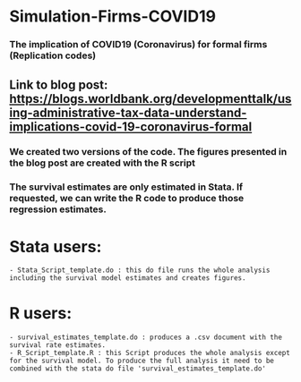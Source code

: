 # Simulation-Firms-COVID19
### The implication of COVID19 (Coronavirus) for formal firms (Replication codes)

## Link to blog post: https://blogs.worldbank.org/developmenttalk/using-administrative-tax-data-understand-implications-covid-19-coronavirus-formal

### We created two versions of the code. The figures presented in the blog post are created with the R script
### The survival estimates are only estimated in Stata. If requested, we can write the R code to produce those regression estimates.

# Stata users: 
	- Stata_Script_template.do : this do file runs the whole analysis including the survival model estimates and creates figures. 
# R users: 
	- survival_estimates_template.do : produces a .csv document with the survival rate estimates.	
	- R_Script_template.R : this Script produces the whole analysis except for the survival model. To produce the full analysis it need to be combined with the stata do file 'survival_estimates_template.do'
